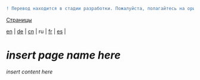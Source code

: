 ```diff
! Перевод находится в стадии разработки. Пожалуйста, полагайтесь на оригинальную версию на английском языке.
```

[Страницы](https://github.com/syncloud/docs/blob/master/ru/index.md#Страницы)

[en](https://github.com/syncloud/platform/wiki/Device-migration) | 
[de](https://github.com/syncloud/docs/blob/master/de/content/Device-migration.md) | 
[cn](https://github.com/syncloud/docs/blob/master/cn/content/Device-migration.md) | 
ru | 
[fr](https://github.com/syncloud/docs/blob/master/fr/content/Device-migration.md) | 
[es](https://github.com/syncloud/docs/blob/master/es/content/Device-migration.md) | 

# *insert page name here*

*insert content here*
